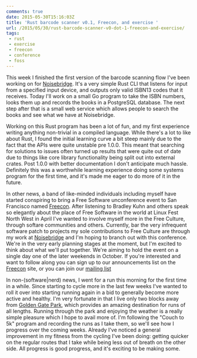 ```yaml
---
comments: true
date: 2015-05-30T15:16:03Z
title: 'Rust barcode scanner v0.1, Freecon, and exercise '
url: /2015/05/30/rust-barcode-scanner-v0-dot-1-freecon-and-exercise/
tags:
 - rust
 - exercise
 - freecon
 - conference
 - foss
---
```


This week I finished the first version of the barcode scanning flow I've been working on for [Noisebridge](https://noisebridge.net). It's a very simple Rust CLI that listens for input from a specified input device, and outputs only valid ISBN13 codes that it receives. Today I'll work on a small Go program to take the ISBN numbers, looks them up and records the books in a PostgreSQL database. The next step after that is a small web service which allows people to search the books and see what we have at Noisebridge.

Working on this Rust program has been a lot of fun, and my first experience writing anything non-trivial in a compiled language. While there's a lot to like about Rust, I found the initial learning curve a bit steep mainly due to the fact that the APIs were quite unstable pre 1.0.0. This meant that searching for solutions to issues often turned up results that were quite out of date due to things like core library functionality being split out into external crates. Post 1.0.0 with better documentation I don't anticipate much hassle. Definitely this was a worthwhile learning experience doing some systems program for the first time, and it's made me eager to do more of it in the future.

In other news, a band of like-minded individuals including myself have started conspiring to bring a Free Software unconference event to San Francisco named [Freecon](http://freecon.us). After listening to Bradley Kuhn and others speak so elegantly about the place of Free Software in the world at Linux Fest North West in April I've wanted to involve myself more in the Free Culture, through softare communities and others. Currently, bar the very infrequent software patch to projects my sole contributions to Free Culture are through my work at [Noisebridge](https://noisebridge.net) and I'm hoping to branch out with this conference. We're in the very early planning stages at the moment, but I'm excited to think about what we'll put together. We're aiming to hold the event on a single day one of the later weekends in October. If you're interested and want to follow along you can sign up to our announcements list on the [Freecon](http://freecon.us) site, or you can join our [mailing list](https://www.noisebridge.net/mailman/listinfo/freecon)

In non-(software|nerd) news, I went for a run this morning for the first time in a while. Since starting to cycle more in the last few weeks I've wanted to roll it over into starting running again in a bid to generally become more active and healthy. I'm very fortunate in that I live only two blocks away from [Golden Gate Park](https://en.wikipedia.org/wiki/Golden_Gate_Park), which provides an amazing destination for runs of all lengths. Running through the park and enjoying the weather is a really simple pleasure which I hope to avail more of. I'm following the "Couch to 5k" program and recording the runs as I take them, so we'll see how I progress over the coming weeks. Already I've noticed a general improvement in my fitness from the cycling I've been doing: getting quicker on the regular routes that I take while being less out of breath on the other side. All progress is good progress, and it's exciting to be making some.

